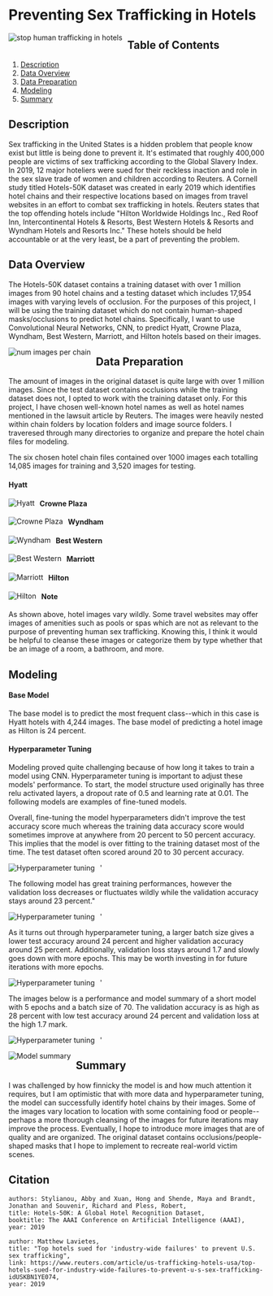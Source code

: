 # Preventing Sex Trafficking in Hotels

<img src="readme_imgs/hospitality.jpg"
     alt="stop human trafficking in hotels"
     style="float: left; margin-right: 10px;" />

## Table of Contents
1. [Description](#description)
2. [Data Overview](#DataOverview)
3. [Data Preparation](#DataPreparation)
4. [Modeling](#Modeling)
5. [Summary](#Summary)

## Description <a name="description"></a>
Sex trafficking in the United States is a hidden problem that people know exist but little is being done to prevent it. It's estimated that roughly 400,000 people are victims of sex trafficking according to the Global Slavery Index. In 2019, 12 major hoteliers were sued for their reckless inaction and role in the sex slave trade of women and children according to Reuters. A Cornell study titled Hotels-50K dataset was created in early 2019 which identifies hotel chains and their respective locations based on images from travel websites in an effort to combat sex trafficking in hotels. Reuters states that the top offending hotels include "Hilton Worldwide Holdings Inc., Red Roof Inn, Intercontinental Hotels & Resorts, Best Western Hotels & Resorts and Wyndham Hotels and Resorts Inc." These hotels should be held accountable or at the very least, be a part of preventing the problem.

## Data Overview <a name="DataOverview"></a>
The Hotels-50K dataset contains a training dataset with over 1 million images from 90 hotel chains and a testing dataset which includes 17,954 images with varying levels of occlusion. For the purposes of this project, I will be using the training dataset which do not contain human-shaped masks/occlusions to predict hotel chains. Specifically, I want to use Convolutional Neural Networks, CNN, to predict Hyatt, Crowne Plaza, Wyndham, Best Western, Marriott, and Hilton hotels based on their images.


<img src="readme_imgs/Num_images.png"
     alt="num images per chain"
     style="float: left; margin-right: 10px;" />

## Data Preparation <a name="DataPreparation"></a>
The amount of images in the original dataset is quite large with over 1 million images. Since the test dataset contains occlusions while the training dataset does not, I opted to work with the training dataset only. For this project, I have chosen well-known hotel names as well as hotel names mentioned in the lawsuit article by Reuters. The images were heavily nested within chain folders by location folders and image source folders. I traveresed through many directories to organize and prepare the hotel chain files for modeling.

The six chosen hotel chain files contained over 1000 images each totalling 14,085 images for training and 3,520 images for testing.

#### Hyatt
<img src="readme_imgs/Hyatt.png"
     alt="Hyatt"
     style="float: left; margin-right: 10px;" />
#### Crowne Plaza
<img src="readme_imgs/Crown_Plaza.png"
     alt="Crowne Plaza"
     style="float: left; margin-right: 10px;" />
#### Wyndham
<img src="readme_imgs/Wyndham.png"
     alt="Wyndham"
     style="float: left; margin-right: 10px;" />
#### Best Western
<img src="readme_imgs/Best_Western.png"
     alt="Best Western"
     style="float: left; margin-right: 10px;" />
#### Marriott
<img src="readme_imgs/Marriott.png"
     alt="Marriott"
     style="float: left; margin-right: 10px;" />
#### Hilton
<img src="readme_imgs/Hilton.png"
     alt="Hilton"
     style="float: left; margin-right: 10px;" />
     
#### Note
As shown above, hotel images vary wildly. Some travel websites may offer images of amenities such as pools or spas which are not as relevant to the purpose of preventing human sex trafficking. Knowing this, I think it would be helpful to cleanse these images or categorize them by type whether that be an image of a room, a bathroom, and more.


## Modeling <a name="Modeling"></a>

#### Base Model
The base model is to predict the most frequent class--which in this case is Hyatt hotels with 4,244 images. The base model of predicting a hotel image as Hilton is 24 percent.

#### Hyperparameter Tuning
Modeling proved quite challenging because of how long it takes to train a model using CNN. Hyperparameter tuning is important to adjust these models' performance. To start, the model structure used originally has three relu activated layers, a dropout rate of 0.5 and learning rate at 0.01. The following models are examples of fine-tuned models.

Overall, fine-tuning the model hyperparameters didn't improve the test accuracy score much whereas the training data accuracy score would sometimes improve at anywhere from 20 percent to 50 percent accuracy. This implies that the model is over fitting to the training dataset most of the time. The test dataset often scored around 20 to 30 percent accuracy.

<img src="readme_imgs/Hyperparameter_Tuning.png"
     alt="Hyperparameter tuning"
     style="float: left; margin-right: 10px;" />'
     
The following model has great training performances, however the validation loss decreases or fluctuates wildly while the validation accuracy stays around 23 percent."  

<img src="readme_imgs/mod3.png"
     alt="Hyperparameter tuning"
     style="float: left; margin-right: 10px;" />'

As it turns out through hyperparameter tuning, a larger batch size gives a lower test accuracy around 24 percent and higher validation accuracy around 25 percent. Additionally, validation loss stays around 1.7 and slowly goes down with more epochs. This may be worth investing in for future iterations with more epochs.

<img src="readme_imgs/mod4.png"
     alt="Hyperparameter tuning"
     style="float: left; margin-right: 10px;" />'

The images below is a performance and model summary of a short model with 5 epochs and a batch size of 70. The validation accuracy is as high as 28 percent with low test accuracy around 24 percent and validation loss at the high 1.7 mark. 

<img src="readme_imgs/mod5.png"
     alt="Hyperparameter tuning"
     style="float: left; margin-right: 10px;" />'

<img src="readme_imgs/Model_Summary.png"
     alt="Model summary"
     style="float: left; margin-right: 10px;" />
     

## Summary <a name="Summary"></a>
I was challenged by how finnicky the model is and how much attention it requires, but I am optimistic that with more data and hyperparameter tuning, the model can successfully identify hotel chains by their images. Some of the images vary location to location with some containing food or people--perhaps a more thorough cleansing of the images for future iterations may improve the process. Eventually, I hope to introduce more images that are of quality and are organized. The original dataset contains occlusions/people-shaped masks that I hope to implement to recreate real-world victim scenes.

## Citation

```
authors: Stylianou, Abby and Xuan, Hong and Shende, Maya and Brandt, Jonathan and Souvenir, Richard and Pless, Robert,
title: Hotels-50K: A Global Hotel Recognition Dataset,
booktitle: The AAAI Conference on Artificial Intelligence (AAAI),
year: 2019

author: Matthew Lavietes,
title: "Top hotels sued for 'industry-wide failures' to prevent U.S. sex trafficking",
link: https://www.reuters.com/article/us-trafficking-hotels-usa/top-hotels-sued-for-industry-wide-failures-to-prevent-u-s-sex-trafficking-idUSKBN1YE074,
year: 2019
```

